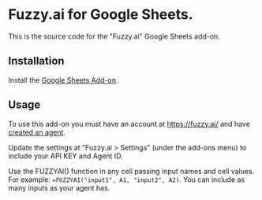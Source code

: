 # Fuzzy.ai for Google Sheets.

This is the source code for the "Fuzzy.ai" Google Sheets add-on.

## Installation

Install the [Google Sheets Add-on](https://chrome.google.com/webstore/detail/fuzzyai/pndaolgmbhneokopbmlacmgecdkhkici). 

## Usage

To use this add-on you must have an account at https://fuzzy.ai/ and have
[created an agent](https://fuzzy.ai/agents/new).

Update the settings at "Fuzzy.ai > Settings" (under the add-ons menu) to include your API KEY and Agent ID.

Use the FUZZYAI() function in any cell passing input names and cell values. For example: `=FUZZYAI("input1", A1, "input2", A2)`. You can include as many inputs as your agent has.
